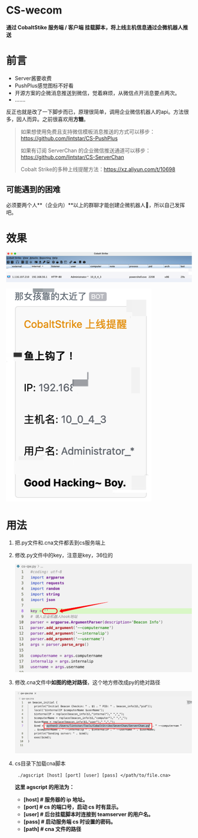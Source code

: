 # CS-wecom

**通过 CobaltStike 服务端 / 客户端 挂载脚本，将上线主机信息通过企微机器人推送**

# 前言

- Server酱要收费
- PushPlus感觉图标不好看
- 开源方案的企微消息推送到微信，觉着麻烦，从微信点开消息要点两次。
- .......



反正也就是改了一下脚步而已，原理很简单，调用企业微信机器人的api。方法很多，因人而异。之前很喜欢用**方糖**。

> 如果想使用免费且支持微信模板消息推送的方式可以移步：https://github.com/lintstar/CS-PushPlus
>
> 如果有订阅 ServerChan 的企业微信推送通道可以移步：https://github.com/lintstar/CS-ServerChan
>
> Cobalt Strike的多种上线提醒方法：https://xz.aliyun.com/t/10698

## 可能遇到的困难

必须要两个人**（企业内）**以上的群聊才能创建企微机器人🤖️，所以自己发挥吧。

# 效果

![image-20220215160448844](README.assets/image-20220215160448844.png)

![image-20220215160357038](README.assets/image-20220215160357038.png)

# 用法

1. 把.py文件和.cna文件都丢到cs服务端上

2. 修改.py文件中的key，注意是key，36位的

   ![image-20220215162537022](README.assets/image-20220215162537022.png)

3. 修改.cna文件中**如图的绝对路径**，这个地方修改成py的绝对路径

   ![image-20220215161028085](README.assets/image-20220215161028085.png)

3. cs目录下加载cna脚本

   ```
    ./agscript [host] [port] [user] [pass] </path/to/file.cna>
   ```

   **这里 agscript 的用法为：**

   - **[host] # 服务器的 ip 地址。**
   - **[port] # cs 的端口号，启动 cs 时有显示。**
   - **[user] # 后台挂载脚本时连接到 teamserver 的用户名。**
   - **[pass] # 启动服务端 cs 时设置的密码。**
   - **[path] # cna 文件的路径**
